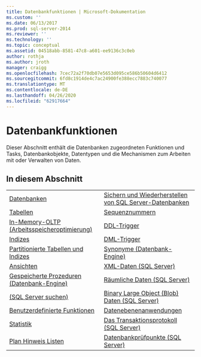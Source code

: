 ```yaml
---
title: Datenbankfunktionen | Microsoft-Dokumentation
ms.custom: ''
ms.date: 06/13/2017
ms.prod: sql-server-2014
ms.reviewer: ''
ms.technology: ''
ms.topic: conceptual
ms.assetid: 04518abb-8581-47c8-a601-ee9136c3c0eb
author: rothja
ms.author: jroth
manager: craigg
ms.openlocfilehash: 7cec72a2f70db07e5653d095ce586b50604d6412
ms.sourcegitcommit: 6fd8c1914de4c7ac24900fe388ecc7883c740077
ms.translationtype: MT
ms.contentlocale: de-DE
ms.lasthandoff: 04/26/2020
ms.locfileid: "62917664"
---
```

# <a name="database-features"></a>Datenbankfunktionen
  Dieser Abschnitt enthält die Datenbanken zugeordneten Funktionen und Tasks, Datenbankobjekte, Datentypen und die Mechanismen zum Arbeiten mit oder Verwalten von Daten.  
  
## <a name="in-this-section"></a>In diesem Abschnitt  
  
|||
|--|--|
|[Datenbanken](databases/databases.md)|[Sichern und Wiederherstellen von SQL Server-Datenbanken](backup-restore/back-up-and-restore-of-sql-server-databases.md)|  
|[Tabellen](tables/tables.md)|[Sequenznummern](sequence-numbers/sequence-numbers.md)|[Massenimport und -export von Daten &#40;SQL Server&#41;](import-export/bulk-import-and-export-of-data-sql-server.md)|  
|[In-Memory-OLTP &#40;Arbeitsspeicheroptimierung&#41;](in-memory-oltp/in-memory-oltp-in-memory-optimization.md)|[DDL-Trigger](triggers/ddl-triggers.md)|[Datenkomprimierung](data-compression/data-compression.md)|  
|[Indizes](indexes/indexes.md)|[DML-Trigger](triggers/dml-triggers.md)|[OLE-Automatisierungsobjekte in Transact-SQL](stored-procedures/ole-automation-objects-in-transact-sql.md)|  
|[Partitionierte Tabellen und Indizes](partitions/partitioned-tables-and-indexes.md)|[Synonyme &#40;Datenbank-Engine&#41;](synonyms/synonyms-database-engine.md)|[Ereignisbenachrichtigungen](service-broker/event-notifications.md)|  
|[Ansichten](views/views.md)|[XML-Daten &#40;SQL Server&#41;](xml/xml-data-sql-server.md)|[Überwachen und Optimieren der Leistung](performance/monitor-and-tune-for-performance.md)|  
|[Gespeicherte Prozeduren &#40;Datenbank-Engine&#41;](stored-procedures/stored-procedures-database-engine.md)|[Räumliche Daten &#40;SQL Server&#41;](spatial/spatial-data-sql-server.md)||  
|[&#40;SQL Server suchen&#41;](../database-engine/search-sql-server.md)|[Binary Large Object &#40;Blob&#41; Daten &#40;SQL Server&#41;](blob/binary-large-object-blob-data-sql-server.md)||  
|[Benutzerdefinierte Funktionen](user-defined-functions/user-defined-functions.md)|[Datenebenenanwendungen](data-tier-applications/data-tier-applications.md)||  
|[Statistik](statistics/statistics.md)|[Das Transaktionsprotokoll &#40;SQL Server&#41;](logs/the-transaction-log-sql-server.md)||  
|[Plan Hinweis Listen](performance/plan-guides.md)|[Datenbankprüfpunkte &#40;SQL Server&#41;](logs/database-checkpoints-sql-server.md)||  
  
  
